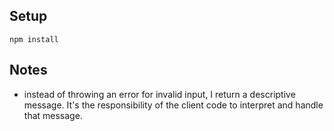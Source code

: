 ## Setup

    npm install



## Notes

- instead of throwing an error for invalid input, I return a descriptive message.
  It's the responsibility of the client code to interpret and handle that message.
